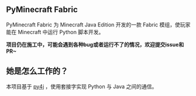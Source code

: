 PyMinecraft Fabric
---

PyMinecraft Fabric 为 Minecraft Java Edition 开发的一款 Fabric 模组，使玩家能在 Minecraft 中运行 Python 脚本开发。

**项目仍在施工中，可能会遇到各种bug或者运行不了的情况，欢迎提交issue和PR~**

## 她是怎么工作的？

本项目基于 [py4j](https://www.py4j.org/)  ，使用套接字实现 Python 与 Java 之间的通信。

